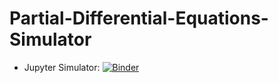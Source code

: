 # Partial-Differential-Equations-Simulator

- Jupyter Simulator:  [![Binder](https://mybinder.org/badge_logo.svg)](https://mybinder.org/v2/gh/Andresmps/Partial-Differential-Equations-Simulator/1d4cb5857e267661cbaaa47f12a4336817dbf946?filepath=Codes%2FProyecto_de_EDP.ipynb)
